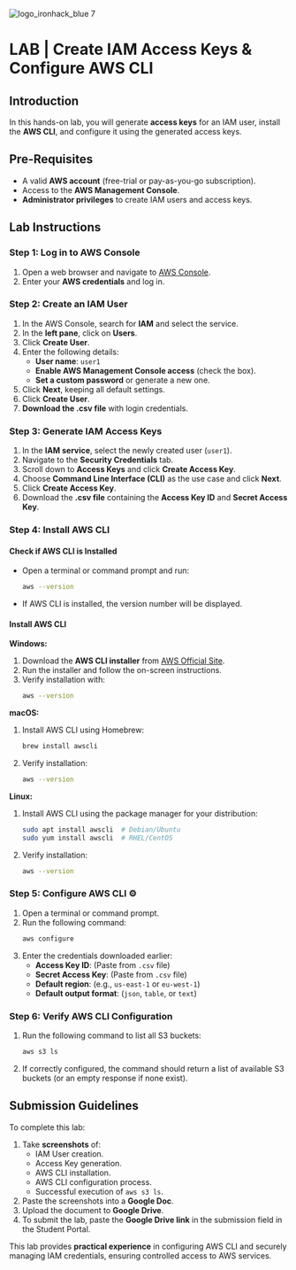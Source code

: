 ![logo_ironhack_blue 7](https://user-images.githubusercontent.com/23629340/40541063-a07a0a8a-601a-11e8-91b5-2f13e4e6b441.png)

# LAB | Create IAM Access Keys & Configure AWS CLI

## Introduction

In this hands-on lab, you will generate **access keys** for an IAM user, install the **AWS CLI**, and configure it using the generated access keys.

## **Pre-Requisites**

- A valid **AWS account** (free-trial or pay-as-you-go subscription).
- Access to the **AWS Management Console**.
- **Administrator privileges** to create IAM users and access keys.

## Lab Instructions

### **Step 1: Log in to AWS Console**
1. Open a web browser and navigate to [AWS Console](https://aws.amazon.com/console/).
2. Enter your **AWS credentials** and log in.

### **Step 2: Create an IAM User**
1. In the AWS Console, search for **IAM** and select the service.
2. In the **left pane**, click on **Users**.
3. Click **Create User**.
4. Enter the following details:
   - **User name**: `user1`
   - **Enable AWS Management Console access** (check the box).
   - **Set a custom password** or generate a new one.
5. Click **Next**, keeping all default settings.
6. Click **Create User**.
7. **Download the .csv file** with login credentials.

### **Step 3: Generate IAM Access Keys**
1. In the **IAM service**, select the newly created user (`user1`).
2. Navigate to the **Security Credentials** tab.
3. Scroll down to **Access Keys** and click **Create Access Key**.
4. Choose **Command Line Interface (CLI)** as the use case and click **Next**.
5. Click **Create Access Key**.
6. Download the **.csv file** containing the **Access Key ID** and **Secret Access Key**.

### **Step 4: Install AWS CLI**
#### **Check if AWS CLI is Installed**
- Open a terminal or command prompt and run:
  ```bash
  aws --version
  ```
- If AWS CLI is installed, the version number will be displayed.

#### **Install AWS CLI**
**Windows:**
1. Download the **AWS CLI installer** from [AWS Official Site](https://aws.amazon.com/cli/).
2. Run the installer and follow the on-screen instructions.
3. Verify installation with:
   ```bash
   aws --version
   ```

**macOS:**
1. Install AWS CLI using Homebrew:
   ```bash
   brew install awscli
   ```
2. Verify installation:
   ```bash
   aws --version
   ```

**Linux:**
1. Install AWS CLI using the package manager for your distribution:
   ```bash
   sudo apt install awscli  # Debian/Ubuntu
   sudo yum install awscli  # RHEL/CentOS
   ```
2. Verify installation:
   ```bash
   aws --version
   ```

### **Step 5: Configure AWS CLI ⚙️**
1. Open a terminal or command prompt.
2. Run the following command:
   ```bash
   aws configure
   ```
3. Enter the credentials downloaded earlier:
   - **Access Key ID**: (Paste from `.csv` file)
   - **Secret Access Key**: (Paste from `.csv` file)
   - **Default region**: (e.g., `us-east-1` or `eu-west-1`)
   - **Default output format**: (`json`, `table`, or `text`)

### **Step 6: Verify AWS CLI Configuration**
1. Run the following command to list all S3 buckets:
   ```bash
   aws s3 ls
   ```
2. If correctly configured, the command should return a list of available S3 buckets (or an empty response if none exist).

## Submission Guidelines

To complete this lab:

1. Take **screenshots** of:
   - IAM User creation.
   - Access Key generation.
   - AWS CLI installation.
   - AWS CLI configuration process.
   - Successful execution of `aws s3 ls`.
2. Paste the screenshots into a **Google Doc**.
3. Upload the document to **Google Drive**.
4. To submit the lab, paste the **Google Drive link** in the submission field in the Student Portal.

This lab provides **practical experience** in configuring AWS CLI and securely managing IAM credentials, ensuring controlled access to AWS services.

